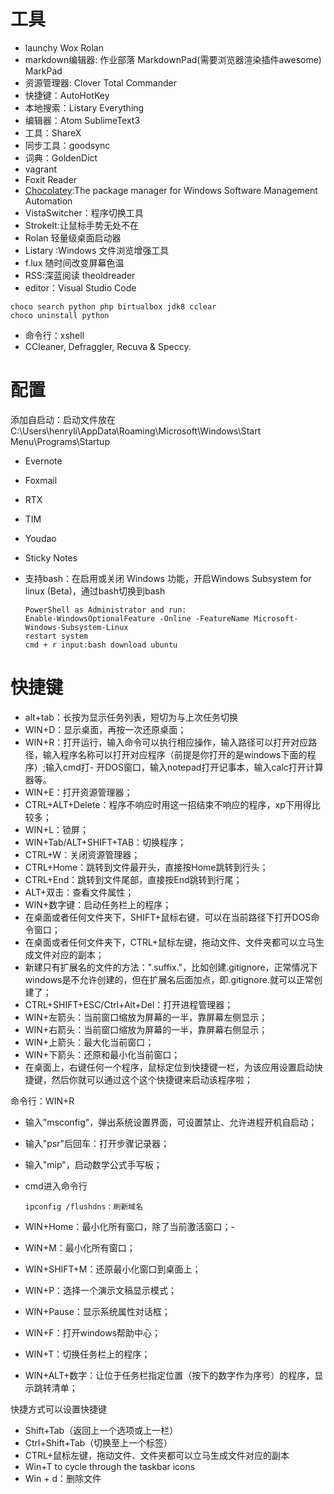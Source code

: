 # 工具

- launchy Wox Rolan
- markdown编辑器: 作业部落 MarkdownPad(需要浏览器渲染插件awesome) MarkPad
- 资源管理器: Clover Total Commander
- 快捷键：AutoHotKey
- 本地搜索：Listary Everything
- 编辑器：Atom SublimeText3
- 工具：ShareX
- 同步工具：goodsync
- 词典：GoldenDict
- vagrant
- Foxit Reader
- [Chocolatey](https://chocolatey.org/):The package manager for Windows Software Management Automation
- VistaSwitcher：程序切换工具
- StrokeIt:让鼠标手势无处不在
- Rolan 轻量级桌面启动器
- Listary :Windows 文件浏览增强工具
- f.lux 随时间改变屏幕色温
- RSS:深蓝阅读 theoldreader
- editor：Visual Studio Code

```
choco search python php birtualbox jdk8 cclear
choco uninstall python
```

- 命令行：xshell
- CCleaner, Defraggler, Recuva & Speccy.

# 配置

添加自启动：启动文件放在C:\Users\henryli\AppData\Roaming\Microsoft\Windows\Start Menu\Programs\Startup

- Evernote
- Foxmail
- RTX
- TIM
- Youdao
- Sticky Notes
- 支持bash：在启用或关闭 Windows 功能，开启Windows Subsystem for linux (Beta)，通过bash切换到bash

  ```
  PowerShell as Administrator and run:
  Enable-WindowsOptionalFeature -Online -FeatureName Microsoft-Windows-Subsystem-Linux
  restart system
  cmd + r input:bash download ubuntu
  ```

# 快捷键

- alt+tab：长按为显示任务列表，短切为与上次任务切换
- WIN+D：显示桌面，再按一次还原桌面；
- WIN+R：打开运行，输入命令可以执行相应操作，输入路径可以打开对应路径，输入程序名称可以打开对应程序（前提是你打开的是windows下面的程序）;输入cmd打- 开DOS窗口，输入notepad打开记事本，输入calc打开计算器等。
- WIN+E：打开资源管理器；
- CTRL+ALT+Delete：程序不响应时用这一招结束不响应的程序，xp下用得比较多；
- WIN+L：锁屏；
- WIN+Tab/ALT+SHIFT+TAB：切换程序；
- CTRL+W：关闭资源管理器；
- CTRL+Home：跳转到文件最开头，直接按Home跳转到行头；
- CTRL+End：跳转到文件尾部，直接按End跳转到行尾；
- ALT+双击：查看文件属性；
- WIN+数字键：启动任务栏上的程序；
- 在桌面或者任何文件夹下，SHIFT+鼠标右键，可以在当前路径下打开DOS命令窗口；
- 在桌面或者任何文件夹下，CTRL+鼠标左键，拖动文件、文件夹都可以立马生成文件对应的副本；
- 新建只有扩展名的文件的方法：".suffix."，比如创建.gitignore，正常情况下windows是不允许创建的，但在扩展名后面加点，即.gitignore.就可以正常创建了；
- CTRL+SHIFT+ESC/Ctrl+Alt+Del：打开进程管理器；
- WIN+左箭头：当前窗口缩放为屏幕的一半，靠屏幕左侧显示；
- WIN+右箭头：当前窗口缩放为屏幕的一半，靠屏幕右侧显示；
- WIN+上箭头：最大化当前窗口；
- WIN+下箭头：还原和最小化当前窗口；
- 在桌面上，右键任何一个程序，鼠标定位到快捷键一栏，为该应用设置启动快捷键，然后你就可以通过这个这个快捷键来启动该程序啦；

命令行：WIN+R

- 输入"msconfig"，弹出系统设置界面，可设置禁止、允许进程开机自启动；
- 输入"psr"后回车：打开步骤记录器；
- 输入"mip"，启动数学公式手写板；
- cmd进入命令行

  ```
  ipconfig /flushdns：刷新域名
  ```

- WIN+Home：最小化所有窗口，除了当前激活窗口；-

- WIN+M：最小化所有窗口；

- WIN+SHIFT+M：还原最小化窗口到桌面上；

- WIN+P：选择一个演示文稿显示模式；

- WIN+Pause：显示系统属性对话框；

- WIN+F：打开windows帮助中心；

- WIN+T：切换任务栏上的程序；

- WIN+ALT+数字：让位于任务栏指定位置（按下的数字作为序号）的程序，显示跳转清单；

快捷方式可以设置快捷键

- Shift+Tab（返回上一个选项或上一栏）
- Ctrl+Shift+Tab（切换至上一个标签）
- CTRL+鼠标左键，拖动文件、文件夹都可以立马生成文件对应的副本
- Win+T to cycle through the taskbar icons
- Win + d：删除文件
